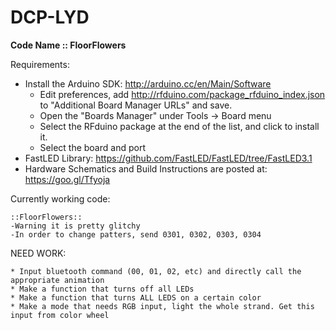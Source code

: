 # DCP-LYD
**Code Name :: FloorFlowers**

Requirements:
* Install the Arduino SDK: http://arduino.cc/en/Main/Software
	- Edit preferences, add http://rfduino.com/package_rfduino_index.json to "Additional Board Manager URLs" and save.
	- Open the "Boards Manager" under Tools -> Board menu
	- Select the RFduino package at the end of the list, and click to install it.
	- Select the board and port
* FastLED Library: https://github.com/FastLED/FastLED/tree/FastLED3.1
* Hardware Schematics and Build Instructions are posted at: https://goo.gl/Tfyoja

Currently working code: 

	::FloorFlowers::
	-Warning it is pretty glitchy
	-In order to change patters, send 0301, 0302, 0303, 0304



NEED WORK:

	* Input bluetooth command (00, 01, 02, etc) and directly call the appropriate animation
	* Make a function that turns off all LEDs
	* Make a function that turns ALL LEDS on a certain color
	* Make a mode that needs RGB input, light the whole strand. Get this input from color wheel
